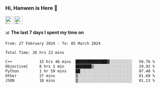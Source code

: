 ### Hi, Hanwen is Here 👋
<p>
	<a href="https://www.linkedin.com/in/liu-hanwen/"><img src="https://img.shields.io/badge/@hanwen-0A66C2?style=flat&logo=LinkedIn&logoColor=white" alt="Linkedin"  height="25px"/></a> 
	<a href="https://scholar.google.com/citations?user=HDF0su0AAAAJ"><img src="https://img.shields.io/badge/scholar-4385FE.svg?&style=plastic&logo=google-scholar&logoColor=white" alt="Google Scholar" height="25px"> </a>
</p>

📊 **The last 7 days I spent my time on** 
<!--START_SECTION:waka-->

```txt
From: 27 February 2024 - To: 05 March 2024

Total Time: 26 hrs 23 mins

C++            15 hrs 46 mins  ██████████████▓░░░░░░░░░░   58.76 %
ObjectiveC     8 hrs 1 min     ███████▒░░░░░░░░░░░░░░░░░   29.92 %
Python         1 hr 59 mins    ██░░░░░░░░░░░░░░░░░░░░░░░   07.40 %
Other          27 mins         ▒░░░░░░░░░░░░░░░░░░░░░░░░   01.69 %
JSON           18 mins         ▒░░░░░░░░░░░░░░░░░░░░░░░░   01.13 %
```

<!--END_SECTION:waka-->


<!--
**david990917/david990917** is a ✨ _special_ ✨ repository because its `README.md` (this file) appears on your GitHub profile.

Here are some ideas to get you started:

- 🔭 I’m currently working on ...
- 🌱 I’m currently learning ...
- 👯 I’m looking to collaborate on ...
- 🤔 I’m looking for help with ...
- 💬 Ask me about ...
- 📫 How to reach me: ...
- 😄 Pronouns: ...
- ⚡ Fun fact: ...
-->
